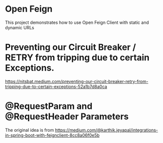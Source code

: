 # Open Feign

This project demonstrates how to use Open Feign Client with static and dynamic URLs

# Preventing our Circuit Breaker / RETRY from tripping due to certain Exceptions.

https://nitsbat.medium.com/preventing-our-circuit-breaker-retry-from-tripping-due-to-certain-exceptions-52a1b7d8a0ca

# @RequestParam and @RequestHeader Parameters

The original idea is from
https://medium.com/@karthik.jeyapal/integrations-in-spring-boot-with-feignclient-8cc8a06f0e5b
